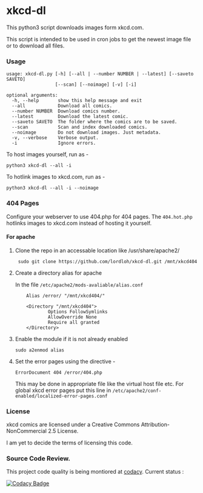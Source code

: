 xkcd-dl
=======

This python3 script downloads images form xkcd.com.

This script is intended to be used in cron jobs to get the newest image file or to download all files.

### Usage


```
usage: xkcd-dl.py [-h] [--all | --number NUMBER | --latest] [--saveto SAVETO]
                  [--scan] [--noimage] [-v] [-i]

optional arguments:
  -h, --help       show this help message and exit
  --all            Download all comics.
  --number NUMBER  Download comics number.
  --latest         Download the latest comic.
  --saveto SAVETO  The folder where the comics are to be saved.
  --scan           Scan and index downloaded comics.
  --noimage        Do not download images. Just metadata.
  -v, --verbose    Verbose output.
  -i               Ignore errors.
```

To host images yourself, run as -
```
python3 xkcd-dl --all -i
```

To hotlink images to xkcd.com, run as -
```
python3 xkcd-dl --all -i --noimage
```


### 404 Pages
Configure your webserver to use 404.php for 404 pages. The `404.hot.php` hotlinks images to xkcd.com instead of hosting it yourself.

#### For apache
1. Clone the repo in an accessable location like /usr/share/apache2/
    
    ```
     sudo git clone https://github.com/lordloh/xkcd-dl.git /mnt/xkcd404
    ```

2. Create a directory alias for apache

    In the file `/etc/apache2/mods-avaliable/alias.conf`
    
    ```
        Alias /error/ "/mnt/xkcd404/"

        <Directory "/mnt/xkcd404">
                Options FollowSymlinks
                AllowOverride None
                Require all granted
        </Directory>
    ```
    
3. Enable the module if it is not already enabled

    ```
    sudo a2enmod alias
    ```

4. Set the error pages using the directive -
    
    ```
    ErrorDocument 404 /error/404.php
    ```
    
    This may be done in appropriate file like the virtual host file etc. For global xkcd error pages put this line in `/etc/apache2/conf-enabled/localized-error-pages.conf`

### License
xkcd comics are licensed under a Creative Commons Attribution-NonCommercial 2.5 License.

I am yet to decide the terms of licensing this code.

### Source Code Review.
This project code quality is being montiored at [codacy](https://www.codacy.com/app/lord-loh/xkcd-dl/dashboard).
Current status :

[![Codacy Badge](https://api.codacy.com/project/badge/Grade/23950ba7b23a4c4a8e5d0ebc9903a6dc)](https://www.codacy.com/app/lord-loh/xkcd-dl?utm_source=github.com&amp;utm_medium=referral&amp;utm_content=lordloh/xkcd-dl&amp;utm_campaign=Badge_Grade)
